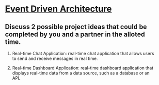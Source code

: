 # [Event Driven Architecture](https://codefellows.github.io/code-401-javascript-guide/curriculum/class-14/lab/)

## Discuss 2 possible project ideas that could be completed by you and a partner in the alloted time.

1. Real-time Chat Application: real-time chat application that allows users to send and receive messages in real time. 

1. Real-time Dashboard Application: real-time dashboard application that displays real-time data from a data source, such as a database or an API. 